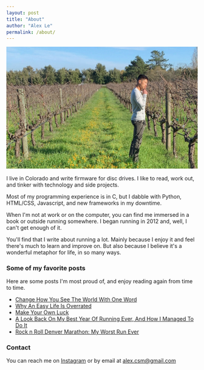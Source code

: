 ```yaml
---
layout: post
title: "About"
author: "Alex Le"
permalink: /about/
---
```


![alex le sonoma vineyard](/assets/alex_le_sonoma_hero_crop.jpg)

I live in Colorado and write firmware for disc drives. I like to read, work out, and tinker with technology and side projects.

Most of my programming experience is in C, but I dabble with Python, HTML/CSS, Javascript, and new frameworks in my downtime.

When I'm not at work or on the computer, you can find me immersed in a book or outside running somewhere. I began running in 2012 and, well, I can't get enough of it.

You'll find that I write about running a lot. Mainly because I enjoy it and feel there's much to learn and improve on. But also because I believe it's a wonderful metaphor for life, in so many ways.

<h3>Some of my favorite posts</h3>

Here are some posts I'm most proud of, and enjoy reading again from time to time.

* [Change How You See The World With One Word][1]
* [Why An Easy Life Is Overrated][2]
* [Make Your Own Luck][3]
* [A Look Back On My Best Year Of Running Ever, And How I Managed To Do It][4]
* [Rock n Roll Denver Marathon: My Worst Run Ever][5]

<h3>Contact</h3>

You can reach me on [Instagram](https://instagram.com/alextrle) or by email at alex.csm@gmail.com

[1]:/change-one-word
[2]:/easy-life-overrated
[3]:/make-your-own-luck
[4]:/2017-running
[5]:/first-marathon